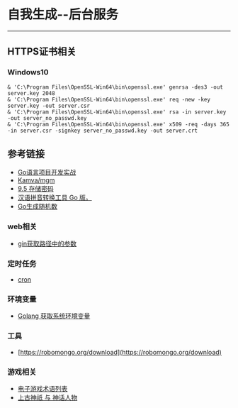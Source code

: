 # 自我生成--后台服务
***

## HTTPS证书相关
### Windows10
```shell
& 'C:\Program Files\OpenSSL-Win64\bin\openssl.exe' genrsa -des3 -out server.key 2048
& 'C:\Program Files\OpenSSL-Win64\bin\openssl.exe' req -new -key server.key -out server.csr
& 'C:\Program Files\OpenSSL-Win64\bin\openssl.exe' rsa -in server.key -out server_no_passwd.key
& 'C:\Program Files\OpenSSL-Win64\bin\openssl.exe' x509 -req -days 365 -in server.csr -signkey server_no_passwd.key -out server.crt
```

## 参考链接
- [Go语言项目开发实战](https://time.geekbang.org/column/article/381392)
- [Kamva/mgm](https://github.com/Kamva/mgm)
- [9.5 存储密码](https://www.kancloud.cn/kancloud/web-application-with-golang/44198)
- [汉语拼音转换工具 Go 版。](https://pkg.go.dev/github.com/mozillazg/go-pinyin#section-readme)
- [Go生成随机数](https://blog.csdn.net/u011304970/article/details/72721747)

### web相关
- [gin获取路径中的参数](https://blog.csdn.net/ma2595162349/article/details/109398069)

### 定时任务
- [cron](https://pkg.go.dev/github.com/robfig/cron#section-readme)

### 环境变量
- [Golang 获取系统环境变量](https://studygolang.com/articles/3387)

### 工具
- [https://robomongo.org/download](https://robomongo.org/download)

### 游戏相关
- [电子游戏术语列表](https://zh.wikipedia.org/wiki/%E9%9B%BB%E5%AD%90%E9%81%8A%E6%88%B2%E8%A1%93%E8%AA%9E%E5%88%97%E8%A1%A8)
- [上古神祇 与 神话人物](https://zh.wikipedia.org/wiki/%E4%B8%AD%E5%9B%BD%E7%A5%9E%E8%AF%9D%E4%BA%BA%E7%89%A9%E5%88%97%E8%A1%A8)